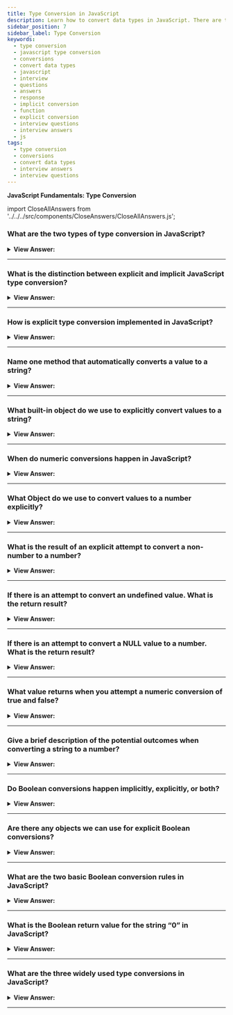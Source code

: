 ```yaml
---
title: Type Conversion in JavaScript
description: Learn how to convert data types in JavaScript. There are two types of type conversion - implicit and explicit. Frontend Developer Interview Questions
sidebar_position: 7
sidebar_label: Type Conversion
keywords:
  - type conversion
  - javascript type conversion
  - conversions
  - convert data types
  - javascript
  - interview
  - questions
  - answers
  - response
  - implicit conversion
  - function
  - explicit conversion
  - interview questions
  - interview answers
  - js
tags:
  - type conversion
  - conversions
  - convert data types
  - interview answers
  - interview questions
---
```


<head>
  <title>Type Conversion | JavaScript Frontend Phone Interview Answers</title>
</head>

**JavaScript Fundamentals: Type Conversion**

import CloseAllAnswers from '../../../src/components/CloseAnswers/CloseAllAnswers.js';

<CloseAllAnswers />

### What are the two types of type conversion in JavaScript?

<details>
  <summary><strong>View Answer:</strong></summary>
  <div>
  <div><strong>Interview Response:</strong> Explicit and Implicit type conversion.</div><br />
  <div><strong>Technical Response:</strong> There are two types of type conversion: implicit and explicit.
  </div>
  </div>
</details>

---

### What is the distinction between explicit and implicit JavaScript type conversion?

<details>
  <summary><strong>View Answer:</strong></summary>
  <div>
  <div><strong>Interview Response:</strong> Implicit type conversion is a manual conversion of type, and explicit is automatic.</div><br />
  <div><strong>Technical Response:</strong> JavaScript translates one data type to another automatically (to the right type). This behavior is known as implicit type conversion or automated type conversion. An explicit type conversion is the sort of conversion that you perform manually.
  </div>
  </div>
</details>

---

### How is explicit type conversion implemented in JavaScript?

<details>
  <summary><strong>View Answer:</strong></summary>
  <div>
  <div><strong>Interview Response:</strong> Explicit type conversions built-in methods and objects.</div>
  </div>
</details>

---

### Name one method that automatically converts a value to a string?

<details>
  <summary><strong>View Answer:</strong></summary>
  <div>
  <div><strong>Interview Response:</strong> The alert method returns a string value; this is an automatic type conversion.</div>
  </div>
</details>

---

### What built-in object do we use to explicitly convert values to a string?

<details>
  <summary><strong>View Answer:</strong></summary>
  <div>
  <div><strong>Interview Response:</strong> The string object, we use it to convert values to a string explicitly.</div><br />
  <div><strong>Technical Response:</strong> We use the String(value) object to convert values to strings explicitly. For primitive values, the conversion to string is typically apparent.
  </div><br />
  <div><strong className="codeExample">Code Example:</strong><br /><br />

  <div></div>

```js
let value = true;

alert(typeof value); // boolean
value = String(value); // now value is a string "true"
alert(typeof value); // string
```

  </div>
  </div>
</details>

---

### When do numeric conversions happen in JavaScript?

<details>
  <summary><strong>View Answer:</strong></summary>
  <div>
  <div><strong>Interview Response:</strong> Numeric conversion happens in mathematical functions and expressions automatically.</div>
  </div>
</details>

---

### What Object do we use to convert values to a number explicitly?

<details>
  <summary><strong>View Answer:</strong></summary>
  <div>
  <div><strong>Interview Response:</strong> We use the Number() object to explicitly convert values to a number.</div><br />
  <div><strong className="codeExample">Code Example:</strong><br /><br />

  <div></div>

```js
let str = '123';
alert(typeof str); // string
let num = Number(str); // becomes a number 123
alert(typeof num); // number
```

  </div>
  </div>
</details>

---

### What is the result of an explicit attempt to convert a non-number to a number?

<details>
  <summary><strong>View Answer:</strong></summary>
  <div>
  <div><strong>Interview Response:</strong> If the string is not a valid number, the return value is NaN.</div><br />
  <div><strong className="codeExample">Code Example:</strong><br /><br />

  <div></div>

```js
let age = Number('an arbitrary string instead of a number');

alert(age); // NaN, conversion failed
```

  </div>
  </div>
</details>

---

### If there is an attempt to convert an undefined value. What is the return result?

<details>
  <summary><strong>View Answer:</strong></summary>
  <div>
  <div><strong>Interview Response:</strong> Numeric conversions on undefined values returns NaN (Not-a-Number).</div><br />
  <div><strong className="codeExample">Code Example:</strong><br /><br />

  <div></div>

```js
let thisNumber;

let result = Number(thisNumber);

alert(result); // returns NaN, conversion failed
```

  </div>
  </div>
</details>

---

### If there is an attempt to convert a NULL value to a number. What is the return result?

<details>
  <summary><strong>View Answer:</strong></summary>
  <div>
  <div><strong>Interview Response:</strong> Numeric conversions on Null values returns zero (0).</div><br />
  <div><strong className="codeExample">Code Example:</strong><br /><br />

  <div></div>

```js
let thisNumber = null;

let result = Number(thisNumber);

alert(result); // returns 0
```

  </div>
  </div>
</details>

---

### What value returns when you attempt a numeric conversion of true and false?

<details>
  <summary><strong>View Answer:</strong></summary>
  <div>
  <div><strong>Interview Response:</strong> True returns 1, and False returns 0.</div>
  </div>
</details>

---

### Give a brief description of the potential outcomes when converting a string to a number?

<details>
  <summary><strong>View Answer:</strong></summary>
  <div>
  <div><strong>Interview Response:</strong> We trim whitespace at the beginning and the end of the string. Zero returns if the remaining string contains no characters. Otherwise, the string's number is "read". If an error occurs, it returns NaN.</div><br />
  <div><strong className="codeExample">Code Example:</strong><br /><br />

  <div></div>

```js
let myString = '';

let outcome = Number(myString);

alert(outcome); // returns 0
```

  </div>
  </div>
</details>

---

### Do Boolean conversions happen implicitly, explicitly, or both?

<details>
  <summary><strong>View Answer:</strong></summary>
  <div>
  <div><strong>Interview Response:</strong> Both. Logic operations do this automatically, but you can also do it explicitly.</div>
  </div>
</details>

---

### Are there any objects we can use for explicit Boolean conversions?

<details>
  <summary><strong>View Answer:</strong></summary>
  <div>
  <div><strong>Interview Response:</strong> The Boolean object converts strings and numerical values to Boolean true or false.</div><br />
  <div><strong className="codeExample">Code Example:</strong><br /><br />

  <div></div>

```js
alert(Boolean(1)); // true
alert(Boolean(0)); // false
alert(Boolean('hello')); // true
alert(Boolean('')); // false
```

  </div>
  </div>
</details>

---

### What are the two basic Boolean conversion rules in JavaScript?

<details>
  <summary><strong>View Answer:</strong></summary>
  <div>
  <div><strong>Interview Response:</strong> Values that are intuitively empty are false. All other values are true.</div><br />
  <div><strong>Technical Response:</strong> Conversion Rules<br /><br />
    <ol>
      <li>Intuitively empty values, like 0, an empty string, null, undefined, and NaN, become false.</li>
      <li>Other values become true.</li>
      </ol>
  </div>
  </div>
</details>

---

### What is the Boolean return value for the string “0” in JavaScript?

<details>
  <summary><strong>View Answer:</strong></summary>
  <div>
  <div><strong>Interview Response:</strong> In JavaScript, a non-empty string always returns true. Zero is considered empty and returns false.</div><br />
  <div><strong className="codeExample">Code Example:</strong><br /><br />

  <div></div>

```js
let numZero = Boolean(0);

let stringZero = Boolean('0');

console.log(numZero); // returns false
console.log(stringZero); // returns true
```

  </div>
  </div>
</details>

---

### What are the three widely used type conversions in JavaScript?

<details>
  <summary><strong>View Answer:</strong></summary>
  <div>
  <div><strong>Interview Response:</strong> String, number, and Boolean conversions.</div>
  </div>
</details>

---
